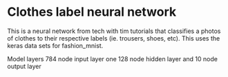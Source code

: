# Clothes label neural network

This is a neural network from tech with tim tutorials that classifies a photos of clothes to their respective labels (ie. trousers, shoes, etc). This uses the keras data sets for fashion_mnist.

Model layers
784 node input layer
one 128 node hidden layer
and 10 node output layer